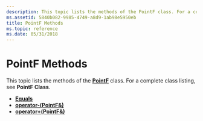 ```yaml
---
description: This topic lists the methods of the PointF class. For a complete class listing, see PointF Class.
ms.assetid: 5840b082-9985-4749-a8d9-1ab98e5950eb
title: PointF Methods
ms.topic: reference
ms.date: 05/31/2018
---
```


# PointF Methods

This topic lists the methods of the [**PointF**](/windows/desktop/api/gdiplustypes/nl-gdiplustypes-pointf) class. For a complete class listing, see **PointF Class**.

-   [**Equals**](/windows/desktop/api/Gdiplustypes/nf-gdiplustypes-pointf-equals)
-   [**operator-(PointF&)**](/windows/win32/api/gdiplustypes/nf-gdiplustypes-pointf-operator-sub)
-   [**operator+(PointF&)**](/windows/win32/api/gdiplustypes/nf-gdiplustypes-pointf-operator-add)

 

 
